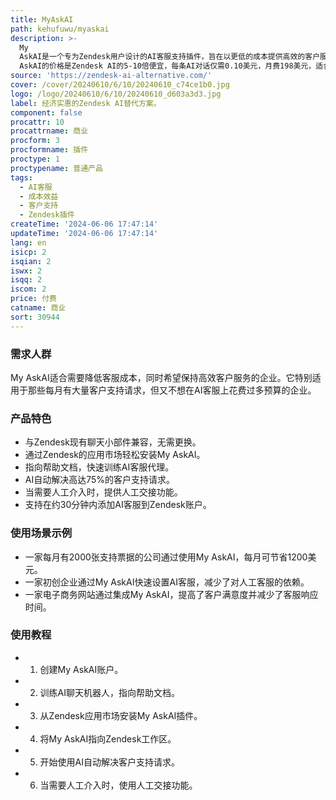 ```yaml
---
title: MyAskAI
path: kehufuwu/myaskai
description: >-
  My
  AskAI是一个专为Zendesk用户设计的AI客服支持插件，旨在以更低的成本提供高效的客户服务。它通过AI技术自动解决高达75%的客户支持请求，同时保持与Zendesk现有聊天小部件的兼容性，无需额外培训或更换工具。My
  AskAI的价格是Zendesk AI的5-10倍便宜，每条AI对话仅需0.10美元，月费198美元，适合每月有2000张支持票据的企业使用。
source: 'https://zendesk-ai-alternative.com/'
cover: /cover/20240610/6/10/20240610_c74ce1b0.jpg
logo: /logo/20240610/6/10/20240610_d603a3d3.jpg
label: 经济实惠的Zendesk AI替代方案。
component: false
procattr: 10
procattrname: 商业
procform: 3
procformname: 插件
proctype: 1
proctypename: 普通产品
tags:
  - AI客服
  - 成本效益
  - 客户支持
  - Zendesk插件
createTime: '2024-06-06 17:47:14'
updateTime: '2024-06-06 17:47:14'
lang: en
isicp: 2
isqian: 2
iswx: 2
isqq: 2
iscom: 2
price: 付费
catname: 商业
sort: 30944
---
```




### 需求人群
My AskAI适合需要降低客服成本，同时希望保持高效客户服务的企业。它特别适用于那些每月有大量客户支持请求，但又不想在AI客服上花费过多预算的企业。

### 产品特色
* 与Zendesk现有聊天小部件兼容，无需更换。
* 通过Zendesk的应用市场轻松安装My AskAI。
* 指向帮助文档，快速训练AI客服代理。
* AI自动解决高达75%的客户支持请求。
* 当需要人工介入时，提供人工交接功能。
* 支持在约30分钟内添加AI客服到Zendesk账户。

### 使用场景示例
* 一家每月有2000张支持票据的公司通过使用My AskAI，每月可节省1200美元。
* 一家初创企业通过My AskAI快速设置AI客服，减少了对人工客服的依赖。
* 一家电子商务网站通过集成My AskAI，提高了客户满意度并减少了客服响应时间。

### 使用教程
* 1. 创建My AskAI账户。
* 2. 训练AI聊天机器人，指向帮助文档。
* 3. 从Zendesk应用市场安装My AskAI插件。
* 4. 将My AskAI指向Zendesk工作区。
* 5. 开始使用AI自动解决客户支持请求。
* 6. 当需要人工介入时，使用人工交接功能。

  
